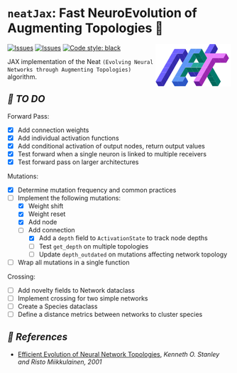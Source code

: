 <!-- # ***🧬 Neat JAX*** -->
# `neatJax`: Fast NeuroEvolution of Augmenting Topologies 🪸

[![Issues](https://img.shields.io/github/issues/RPegoud/neat-jax)](https://github.com/RPegoud/neat-jax/issues)
[![Issues](https://github.com/RPegoud/neat-jax/actions/workflows/lint_and_test.yaml/badge.svg)](https://github.com/RPegoud/neat-jax/actions/workflows/lint_and_test.yaml)
[![Code style: black](https://img.shields.io/badge/code%20style-black-000000.svg)](https://github.com/psf/black)
<img src="https://raw.githubusercontent.com/RPegoud/neat-jax/2d8fe31de24a1af26b90cab1722f6803c7d04567/images/Neat%20logo.svg?token=AOPYRH6UJEB6QXS5H26YVX3FZCJ26" width="170" align="right"/>

JAX implementation of the Neat ``(Evolving Neural Networks through Augmenting Topologies)`` algorithm.

## ***🚀 TO DO***

Forward Pass:

* [x] Add connection weights
* [x] Add individual activation functions
* [x] Add conditional activation of output nodes, return output values
* [x] Test forward when a single neuron is linked to multiple receivers
* [x] Test forward pass on larger architectures

Mutations:

* [x] Determine mutation frequency and common practices
* [ ] Implement the following mutations:
  * [x] Weight shift
  * [x] Weight reset
  * [x] Add node
  * [ ] Add connection
    * [x] Add a `depth` field to `ActivationState` to track node depths
    * [ ] Test `get_depth` on multiple topologies
    * [ ] Update `depth_outdated` on mutations affecting network topology
* [ ] Wrap all mutations in a single function

Crossing:

* [ ] Add novelty fields to Network dataclass
* [ ] Implement crossing for two simple networks
* [ ] Create a Species dataclass
* [ ] Define a distance metrics between networks to cluster species

## ***📝 References***

* [Efficient Evolution of Neural Network Topologies](https://nn.cs.utexas.edu/downloads/papers/stanley.cec02.pdf), *Kenneth O. Stanley and Risto Miikkulainen, 2001*
